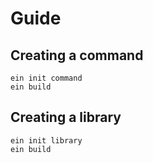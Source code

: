 # Guide

## Creating a command

```
ein init command
ein build
```

## Creating a library

```
ein init library
ein build
```
